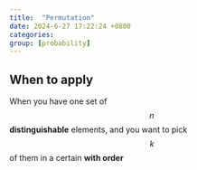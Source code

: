 ```yaml
---
title:  "Permutation"
date: 2024-6-27 17:22:24 +0800
categories: 
group: [probability]
---
```


## When to apply
When you have one set of $$n$$ **distinguishable** elements, and you want to pick $$k$$ of them in a certain **with order**
